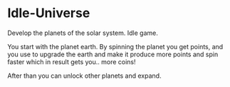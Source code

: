 # Idle-Universe
Develop the planets of the solar system. Idle game.

You start with the planet earth. By spinning the planet you get points,
and you use to upgrade the earth and make it produce more points and spin faster which in result gets you.. more coins!

After than you can unlock other planets and expand.
